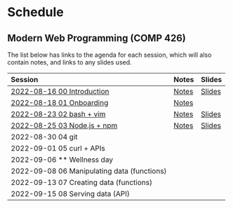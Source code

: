# Schedule

## Modern Web Programming (COMP 426)

The list below has links to the agenda for each session, which will also contain notes, and links to any slides used.

| Session | Notes | Slides |
|:--- |:--- |:--- |
| [2022-08-16 00 Introduction](./00.md) | [Notes](./00.md#notes) | [Slides](https://comp426-2022-fall.github.io/schedule/slides/00.html)
| [2022-08-18 01 Onboarding](./01.md) | [Notes](./01.md#notes) |  |
| [2022-08-23 02 bash + vim](./02.md) | [Notes](./02.md#notes) | [Slides](https://comp426-2022-fall.github.io/schedule/slides/02.html) |
| [2022-08-25 03 Node.js + npm](./03.md) | [Notes](./03.md#notes) | [Slides](https://comp426-2022-fall.github.io/schedule/slides/03.html) |
| 2022-08-30 04 git | |
| 2022-09-01 05 curl + APIs | |
| 2022-09-06 ** Wellness day | |
| 2022-09-08 06 Manipulating data (functions) | |
| 2022-09-13 07 Creating data (functions) | |
| 2022-09-15 08 Serving data (API) | |
